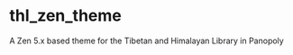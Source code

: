 thl_zen_theme
=============

A Zen 5.x based theme for the Tibetan and Himalayan Library in Panopoly
